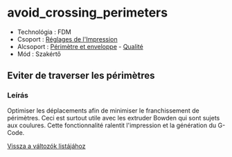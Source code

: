 # avoid\_crossing\_perimeters

* Technológia : FDM
* Csoport : [Réglages de l'Impression](../print_settings/print_settings.md)
* Alcsoport : [Périmètre et enveloppe](../print_settings/print_settings.md#périmètre-et-enveloppe) - [Qualité](../print_settings/print_settings.md#qualité)
* Mód : Szakértő

## Eviter de traverser les périmètres

### Leírás

Optimiser les déplacements afin de minimiser le franchissement de périmètres. Ceci est surtout utile avec les extruder Bowden qui sont sujets aux coulures. Cette fonctionnalité ralentit l'impression et la génération du G-Code.

[Vissza a változók listájához](variable_list.md)

